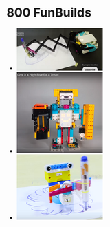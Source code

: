 # 800 FunBuilds

* [ ![](./2dArtDrawing/logo.png) ](./2dArtDrawing/readme.md)
* [ ![](./candyRobot/logo.png) ](./candyRobot/readme.md)
* [ ![](./drawArms/logo.png) ](./drawArms/readme.md)
